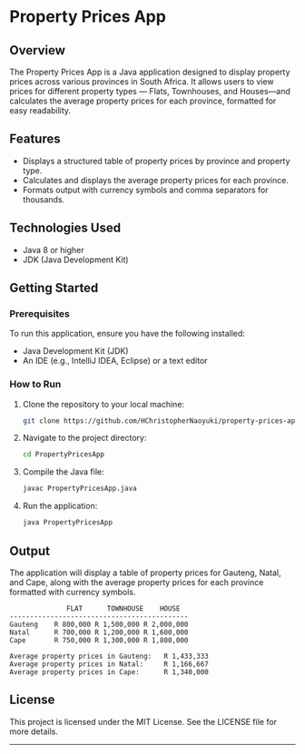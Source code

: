 # Property Prices App

## Overview

The Property Prices App is a Java application designed to display property prices across various provinces in South Africa. It allows users to view prices for different property types — Flats, Townhouses, and Houses—and calculates the average property prices for each province, formatted for easy readability.

## Features

- Displays a structured table of property prices by province and property type.
- Calculates and displays the average property prices for each province.
- Formats output with currency symbols and comma separators for thousands.

## Technologies Used

- Java 8 or higher
- JDK (Java Development Kit)

## Getting Started

### Prerequisites

To run this application, ensure you have the following installed:

- Java Development Kit (JDK)
- An IDE (e.g., IntelliJ IDEA, Eclipse) or a text editor

### How to Run

1. Clone the repository to your local machine:
   ```bash
   git clone https://github.com/HChristopherNaoyuki/property-prices-app.git
   ```

2. Navigate to the project directory:
   ```bash
   cd PropertyPricesApp
   ```

3. Compile the Java file:
   ```bash
   javac PropertyPricesApp.java
   ```

4. Run the application:
   ```bash
   java PropertyPricesApp
   ```

## Output

The application will display a table of property prices for Gauteng, Natal, and Cape, along with the average property prices for each province formatted with currency symbols.

```
              FLAT      TOWNHOUSE    HOUSE      
--------------------------------------------
Gauteng    R 800,000 R 1,500,000 R 2,000,000
Natal      R 700,000 R 1,200,000 R 1,600,000
Cape       R 750,000 R 1,300,000 R 1,800,000

Average property prices in Gauteng:   R 1,433,333
Average property prices in Natal:     R 1,166,667
Average property prices in Cape:      R 1,340,000
```

## License

This project is licensed under the MIT License. See the LICENSE file for more details.

---
